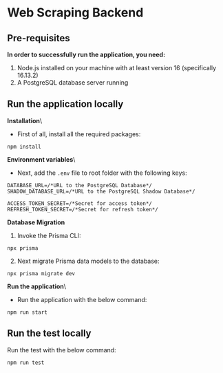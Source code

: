 # Web Scraping Backend

## Pre-requisites

**In order to successfully run the application, you need:**

1. Node.js installed on your machine with at least version 16 (specifically 16.13.2)
2. A PostgreSQL database server running

## Run the application locally

**Installation**\

- First of all, install all the required packages:

```
npm install
```

**Environment variables**\

- Next, add the `.env` file to root folder with the following keys:

```shell
DATABASE_URL=/*URL to the PostgreSQL Database*/
SHADOW_DATABASE_URL=/*URL to the PostgreSQL Shadow Database*/

ACCESS_TOKEN_SECRET=/*Secret for access token*/
REFRESH_TOKEN_SECRET=/*Secret for refresh token*/
```

**Database Migration**

1. Invoke the Prisma CLI:

```
npx prisma
```

2. Next migrate Prisma data models to the database:

```
npx prisma migrate dev
```

**Run the application**\

- Run the application with the below command:

```
npm run start
```

## Run the test locally

Run the test with the below command:

```
npm run test
```
